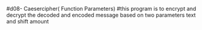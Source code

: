 #d08- Caesercipher( Function Parameters)
#this program is to encrypt and decrypt the decoded and encoded message based on two parameters text and shift amount